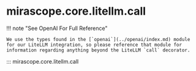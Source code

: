 # mirascope.core.litellm.call

!!! note "See OpenAI For Full Reference"

    We use the types found in the [`openai`](../openai/index.md) module for our LiteLLM integration, so please reference that module for information regarding anything beyond the LiteLLM `call` decorator.

::: mirascope.core.litellm.call
